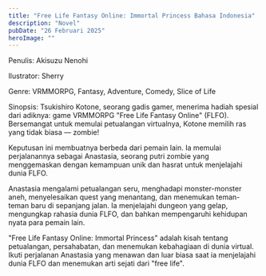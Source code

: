 ```yaml
---
title: "Free Life Fantasy Online: Immortal Princess Bahasa Indonesia"
description: "Novel"
pubDate: "26 Februari 2025"
heroImage: ""
---
```


Penulis: Akisuzu Nenohi

Ilustrator: Sherry

Genre:  VRMMORPG, Fantasy, Adventure, Comedy, Slice of Life

Sinopsis: Tsukishiro Kotone, seorang gadis gamer, menerima hadiah spesial dari adiknya: game VRMMORPG  "Free Life Fantasy Online" (FLFO).  Bersemangat untuk memulai petualangan virtualnya, Kotone memilih ras yang tidak biasa —  zombie!

Keputusan ini  membuatnya  berbeda dari pemain lain.  Ia memulai perjalanannya sebagai  Anastasia,  seorang putri zombie yang  menggemaskan  dengan kemampuan unik dan  hasrat  untuk menjelajahi dunia  FLFO.

Anastasia  mengalami  petualangan seru,  menghadapi  monster-monster aneh,  menyelesaikan  quest  yang menantang, dan  menemukan  teman-teman baru di sepanjang jalan.  Ia  menjelajahi  dungeon  yang gelap,  mengungkap  rahasia  dunia  FLFO, dan  bahkan  mempengaruhi  kehidupan nyata  para pemain lain.

"Free Life Fantasy Online: Immortal Princess"  adalah kisah tentang  petualangan,  persahabatan, dan  menemukan  kebahagiaan di dunia virtual.  Ikuti  perjalanan  Anastasia  yang  menawan  dan  luar biasa  saat ia  menjelajahi  dunia  FLFO  dan  menemukan  arti  sejati  dari  "free life".
